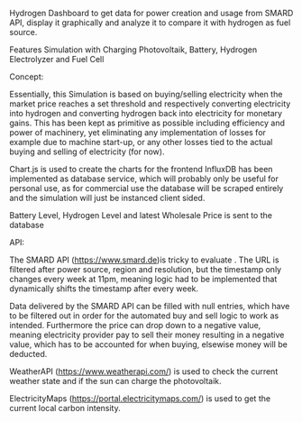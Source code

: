 Hydrogen Dashboard to get data for power creation and usage from SMARD API, display it graphically and analyze it to compare it with hydrogen as fuel source.

Features Simulation with Charging Photovoltaik, Battery, Hydrogen Electrolyzer and Fuel Cell

Concept:

Essentially, this Simulation is based on buying/selling electricity when the market price reaches a set threshold and respectively converting electricity into hydrogen and converting hydrogen back into electricity
for monetary gains. This has been kept as primitive as possible including efficiency and power of machinery, yet eliminating any implementation of losses for example due to machine start-up, or any other losses tied to the actual buying and selling of electricity (for now). 

Chart.js is used to create the charts for the frontend
InfluxDB has been implemented as database service, which will probably only be useful for personal use, as for commercial use the database will be scraped entirely and the simulation will just be instanced client sided.

Battery Level, Hydrogen Level and latest Wholesale Price is sent to the database 

API:

The SMARD API (https://www.smard.de)is tricky to evaluate . The URL is filtered after power source, region and resolution, but the timestamp only changes every week at 11pm, meaning logic had to be implemented that dynamically shifts the timestamp after every week.

Data delivered by the SMARD API can be filled with null entries, which have to be filtered out in order for the automated buy and sell logic to work as intended. Furthermore the price can drop down to a negative value, meaning electricity provider pay to sell their money resulting in a negative value, which has to be accounted for when buying, elsewise money will be deducted.

WeatherAPI (https://www.weatherapi.com/) is used to check the current weather state and if the sun can charge the photovoltaik.

ElectricityMaps (https://portal.electricitymaps.com/) is used to get the current local carbon intensity.


